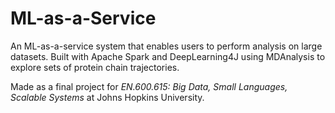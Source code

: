 # ML-as-a-Service

An ML-as-a-service system that enables users to perform analysis on large
datasets. Built with Apache Spark and DeepLearning4J using MDAnalysis to
explore sets of protein chain trajectories.

Made as a final project for *EN.600.615: Big Data, Small Languages, Scalable
Systems* at Johns Hopkins University.

